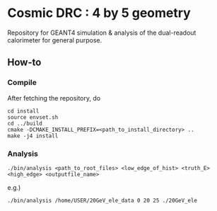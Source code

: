 # Cosmic DRC : 4 by 5 geometry
Repository for GEANT4 simulation &amp; analysis of the dual-readout calorimeter for general purpose.

## How-to
### Compile
After fetching the repository, do
    
    cd install
    source envset.sh
    cd ../build
    cmake -DCMAKE_INSTALL_PREFIX=<path_to_install_directory> ..
    make -j4 install

### Analysis

    ./bin/analysis <path_to_root_files> <low_edge_of_hist> <truth_E> <high_edge> <outputfile_name>

e.g.)

    ./bin/analysis /home/USER/20GeV_ele_data 0 20 25 ./20GeV_ele
